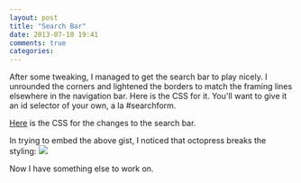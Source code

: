 ```yaml
---
layout: post
title: "Search Bar"
date: 2013-07-10 19:41
comments: true
categories: 
---
```

After some tweaking, I managed to get the search bar to play nicely. I unrounded the corners and lightened the borders to match the framing lines elsewhere in the navigation bar. Here is the CSS for it. You'll want to give it an id selector of your own, a la #searchform.

<a href="https://gist.github.com/bmw9t/5968989">Here</a> is the CSS for the changes to the search bar.

In trying to embed the above gist, I noticed that octopress breaks the styling: <img src="{{ root_url }}/Broken_Gist.jpg">

Now I have something else to work on.